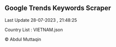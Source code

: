 

## Google Trends Keywords Scraper 
 
Last Update 28-07-2023 , 21:48:25

Country List :
VIETNAM.json



© Abdul Muttaqin 
